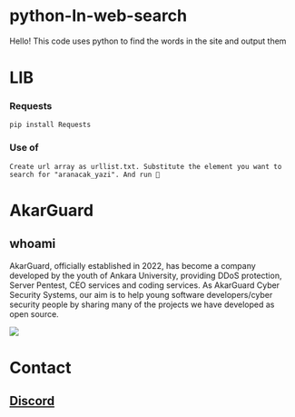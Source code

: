 # python-In-web-search

Hello! This code uses python to find the words in the site and output them



# LIB

### Requests

    pip install Requests
    
### Use of
    Create url array as urllist.txt. Substitute the element you want to search for "aranacak_yazi". And run 💖

# AkarGuard
## whoami
AkarGuard, officially established in 2022, has become a company developed by the youth of Ankara University, providing DDoS protection, Server Pentest, CEO services and coding services. As AkarGuard Cyber Security Systems, our aim is to help young software developers/cyber security people by sharing many of the projects we have developed as open source.

<img src="https://cdn.discordapp.com/attachments/1031646083539021847/1034411784372756490/akar.jpg" />


# Contact
## [Discord](https://discord.gg/zEPT4BV98w)


